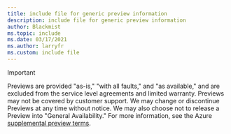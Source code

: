 ```yaml
---
title: include file for generic preview information
description: include file for generic preview information
author: Blackmist
ms.topic: include
ms.date: 03/17/2021
ms.author: larryfr
ms.custom: include file
---
```


> [!IMPORTANT]
> Previews are provided "as-is," "with all faults," and "as available," and are excluded from the service level agreements and limited warranty. Previews may not be covered by customer support. We may change or discontinue Previews at any time without notice. We may also choose not to release a Preview into "General Availability." For more information, see the Azure [supplemental preview terms](https://azure.microsoft.com/support/legal/preview-supplemental-terms/).
